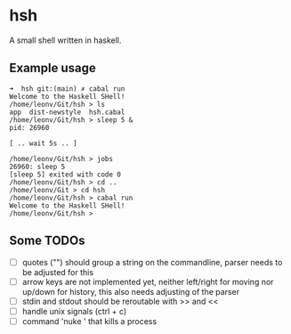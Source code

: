 # hsh
A small shell written in haskell.

## Example usage
```
➜  hsh git:(main) ✗ cabal run
Welcome to the Haskell SHell!
/home/leonv/Git/hsh > ls
app  dist-newstyle  hsh.cabal
/home/leonv/Git/hsh > sleep 5 &     
pid: 26960

[ .. wait 5s .. ]

/home/leonv/Git/hsh > jobs
26960: sleep 5
[sleep 5] exited with code 0
/home/leonv/Git/hsh > cd ..
/home/leonv/Git > cd hsh
/home/leonv/Git/hsh > cabal run    
Welcome to the Haskell SHell!
/home/leonv/Git/hsh >
```
## Some TODOs
- [ ] quotes ("") should group a string on the commandline, parser needs to be adjusted for this
- [ ] arrow keys are not implemented yet, neither left/right for moving nor up/down for history, this also needs adjusting of the parser
- [ ] stdin and stdout should be reroutable with >> and <<
- [ ] handle unix signals (ctrl + c)
- [ ] command 'nuke <pid>' that kills a process
